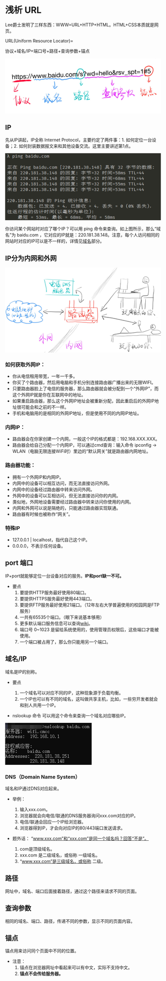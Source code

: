 <!-- 02.26: 0.5h 02.28: 2h -->
# 浅析 URL
Lee爵士发明了三样东西：WWW=URL+HTTP+HTML。HTML+CSS本质就是网页。

URL(Uniform Resource Locator)=

协议+域名/IP+端口号+路径+查询参数+锚点

<img src="images/i2.png" alt="Fig.2">

## IP
先从IP讲起，IP全称 Internet Protocol，主要约定了两件事：1. 如何定位一台设备；2. 如何封装数据报文来和其他设备交流。这里主要讲述第1点。

<img src="images/i4.jpg" alt="Fig.4">

你访问某个网站时对应了哪个IP？可以用 ping 命令来查询。如上图所示，那么“域名”为 baidu.com ，它对应的IP就是：220.181.38.148。注意，每个人访问相同的网站时对应的IP可以是不一样的，详情见<a href="#domainName">域名</a>部分。

## IP分为内网和外网

<img src="images/i1.png" alt="Fig.1">

### 如何获取外网IP：
* 你从电信租用带宽，一年一千多。
* 你买了个路由器，然后用电脑和手机分别连接路由器广播出来的无限WIFI。
* 只要路由器脸上了电信的服务器，那么路由器就会被分配到一个“外网IP”，而这个外网IP就是你在互联网中的地址。
* 如果重启路由器，那么这个外网IP地址会被重新分配，因此重启后的外网IP地址很可能会和之前的不一样。
* 手机和电脑用的是相同的外网IP地址，但是使用不同的内网IP地址。

### 内网IP：
* 路由器会在你家创建一个内网，一般这个IP的格式都是：192.168.XXX.XXX。
* 路由器会给自己分配一个内网IP，可以通过cmd查询：输入命令 ipconfig → WLAN（电脑无限连接WiFi时）里边的“默认网关”就是路由器内网地址。

### 路由器功能：
* 拥有一个外网IP和内网IP。
* 内网中的设备可以相互访问，而无法直接访问外网。
* 内网中的设备经过路由器中转来访问外网。
* 外网中的设备可以互相访问，但无法直接访问你的内网。
* 类似地，外网地设备需要经过路由器中转来访问你使用的内网。
* 内网和外网可以说是隔绝的，只能通过路由器实现联通。
* 路由器有时候也被称作“网关”。

### 特殊IP
* 127.0.0.1 | localhost，指代自己这个IP。
* 0.0.0.0，不表示任何设备。

## port 端口
IP+port就能够定位一台设备对应的服务。<strong>IP和port缺一不可。</strong>
* 要点
  1. 要提供HTTP服务最好使用80端口。
  2. 要提供HTTPS服务最好使用443端口。
  3. 要提供FTP服务最好使用21端口。（12年左右大学普遍使用的校园网是FTP服务）
  4. 一共有65535个端口。（眼下来说基本够用）
  5. 更多默认端口服务信息可以查询<a href="https://zh.wikipedia.org/wiki/TCP/UDP%E7%AB%AF%E5%8F%A3%E5%88%97%E8%A1%A8#0.E5.88.B01023.E5.8F.B7.E7.AB.AF.E5.8F.A3">wiki</a>。
  6. 端口号 0~1023 是留给系统使用的，使用管理员权限后，这些端口才能被使用。
  7. 一个端口被占用了，那么你只能用另一个端口。

## <div id="domainName"></div>域名/IP
域名是IP的别称。
* 要点
  1. 一个域名可以对应不同的IP，这种现象源于负载均衡。
  2. 一个IP也可以有不同的域名，这叫做共享主机，比如，一些穷开发者就会和别人共用一个IP。

* nslookup 命令
可以用这个命令来查询一个域名对应哪些IP。

<img src="images/i5.jpg" alt="Fig.5">

### DNS（Domain Name System）
域名和IP通过DNS对应起来。
* 举例：
  1. 输入xxx.com。
  2. 浏览器就会向电信/联通的DNS服务器询问xxx.com对应的IP。
  3. 电信/联通会回应一个IP给浏览器。
  4. 浏览器得到IP，才会向对应IP的80/443端口发送请求。

* 题外话：
“www.xxx.com”和“xxx.com”是同一个域名吗？回答“不是”。
  1. com是顶级域名。
  2. xxx.com 是二级域名，或俗称 一级域名。
  3. “www.xxx.com”是三级域名，或俗称 二级。

## 路径
网址中，域名、端口后面接着路径，通过这个路径来请求不同的页面。

## 查询参数
相同的域名、端口、路径，传递不同的参数，显示不同的页面内容。

## 锚点
锚点用来访问同个页面中不同的位置。
* 注意：
  1. 锚点在浏览器网址中看起来可以有中文，实际不支持中文。
  2. <strong>锚点不会传给服务器。</strong>



